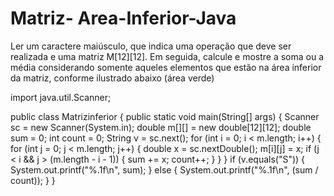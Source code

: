 # Matriz- Area-Inferior-Java
Ler um caractere maiúsculo, que indica uma operação que deve ser realizada e uma matriz M[12][12]. Em seguida, calcule e mostre a soma ou a média considerando somente aqueles elementos que estão na área inferior da matriz, conforme ilustrado abaixo (área verde)

import java.util.Scanner;

public class Matrizinferior {
    public static void main(String[] args) {
        Scanner sc = new Scanner(System.in);
        double m[][] = new double[12][12];
        double sum = 0;
        int count = 0;
        String v = sc.next();
        for (int i = 0; i < m.length; i++) {
            for (int j = 0; j < m.length; j++) {
                double x = sc.nextDouble();
                m[i][j] = x;
                if (j < i && j > (m.length - i - 1)) {
                    sum += x;
                    count++;
                }
            }
        }
        if (v.equals("S")) {
            System.out.printf("%.1f\n", sum);
        } else {
            System.out.printf("%.1f\n", (sum / count));
        }
    }
